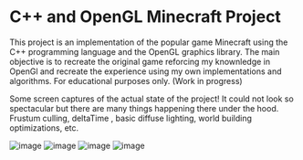 # C++ and OpenGL Minecraft Project

This project is an implementation of the popular game Minecraft using the C++ programming language and the OpenGL graphics library. The main objective is to recreate the original game reforcing my knownledge in OpenGl and recreate the experience using my own implementations and algorithms. For educational purposes only. (Work in progress)

Some screen captures of the actual state of the project! 
It could not look so spectacular but there are many things happening there under the hood. Frustum culling, deltaTime , basic diffuse lighting, world building optimizations, etc.

![image](https://github.com/ch0pex/MinecraftGL/assets/78793330/81935146-e157-44fa-a4ee-3d6255a87131) ![image](https://github.com/ch0pex/MinecraftGL/assets/78793330/2ad924db-d608-4459-964a-a11e4ac353d0)
![image](https://github.com/ch0pex/MinecraftGL/assets/78793330/4c819ee9-e407-49a4-8b56-a8d993271a38) ![image](https://github.com/ch0pex/MinecraftGL/assets/78793330/8a62a0cc-5cd3-480d-b3a4-2b52f9cb999a)
